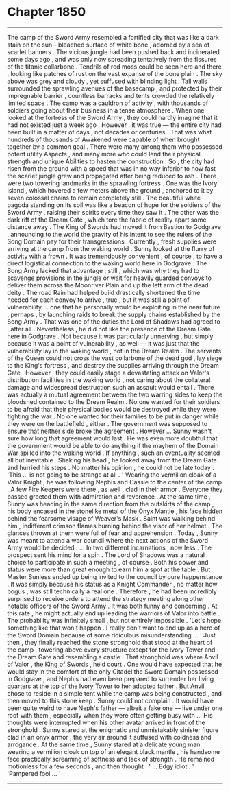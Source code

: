
# Chapter 1850


---

The camp of the Sword Army resembled a fortified city that was like a dark stain on the sun - bleached surface of white bone , adorned by a sea of scarlet banners . The vicious jungle had been pushed back and incinerated some days ago , and was only now spreading tentatively from the fissures of the titanic collarbone .
Tendrils of red moss could be seen here and there , looking like patches of rust on the vast expanse of the bone plain . The sky above was grey and cloudy , yet suffused with blinding light .
Tall walls surrounded the sprawling avenues of the basecamp , and protected by their impregnable barrier , countless barracks and tents crowded the relatively limited space . The camp was a cauldron of activity , with thousands of soldiers going about their business in a tense atmosphere .
When one looked at the fortress of the Sword Army , they could hardly imagine that it had not existed just a week ago . However , it was true — the entire city had been built in a matter of days , not decades or centuries .
That was what hundreds of thousands of Awakened were capable of when brought together by a common goal .
There were many among them who possessed potent utility Aspects , and many more who could lend their physical strength and unique Abilities to hasten the construction . So , the city had risen from the ground with a speed that was in no way inferior to how fast the scarlet jungle grew and propagated after being reduced to ash .
There were two towering landmarks in the sprawling fortress . One was the Ivory Island , which hovered a few meters above the ground , anchored to it by seven colossal chains to remain completely still . The beautiful white pagoda standing on its soil was like a beacon of hope for the soldiers of the Sword Army , raising their spirits every time they saw it .
The other was the dark rift of the Dream Gate , which tore the fabric of reality apart some distance away . The King of Swords had moved it from Bastion to Godgrave , announcing to the world the gravity of his intent to see the rulers of the Song Domain pay for their transgressions .
Currently , fresh supplies were arriving at the camp from the waking world .
Sunny looked at the flurry of activity with a frown . It was tremendously convenient , of course , to have a direct logistical connection to the waking world here in Godgrave . The Song Army lacked that advantage , still , which was why they had to scavenge provisions in the jungle or wait for heavily guarded convoys to deliver them across the Moonriver Plain and up the left arm of the dead deity .
The road Rain had helped build drastically shortened the time needed for each convoy to arrive , true , but it was still a point of vulnerability … one that he personally would be exploiting in the near future , perhaps , by launching raids to break the supply chains established by the Song Army . That was one of the duties the Lord of Shadows had agreed to , after all .
Nevertheless , he did not like the presence of the Dream Gate here in Godgrave . Not because it was particularly unnerving , but simply because it was a point of vulnerability , as well — it was just that the vulnerability lay in the waking world , not in the Dream Realm .
The servants of the Queen could not cross the vast collarbone of the dead god , lay siege to the King's fortress , and destroy the supplies arriving through the Dream Gate . However , they could easily stage a devastating attack on Valor's distribution facilities in the waking world , not caring about the collateral damage and widespread destruction such an assault would entail .
There was actually a mutual agreement between the two warring sides to keep the bloodshed contained to the Dream Realm . No one wanted for their soldiers to be afraid that their physical bodies would be destroyed while they were fighting the war . No one wanted for their families to be put in danger while they were on the battlefield , either .
The government was supposed to ensure that neither side broke the agreement .
However …
Sunny wasn't sure how long that agreement would last . He was even more doubtful that the government would be able to do anything if the mayhem of the Domain War spilled into the waking world .
If anything , such an eventuality seemed all but inevitable .
Shaking his head , he looked away from the Dream Gate and hurried his steps . No matter his opinion , he could not be late today .
'This … is not going to be strange at all . '
Wearing the vermilion cloak of a Valor Knight , he was following Nephis and Cassie to the center of the camp . A few Fire Keepers were there , as well , clad in their armor . Everyone they passed greeted them with admiration and reverence .
At the same time , Sunny was heading in the same direction from the outskirts of the camp , his body encased in the stonelike metal of the Onyx Mantle , his face hidden behind the fearsome visage of Weaver's Mask . Saint was walking behind him , indifferent crimson flames burning behind the visor of her helmet .
The glances thrown at them were full of fear and apprehension .
Today , Sunny was meant to attend a war council where the next actions of the Sword Army would be decided .
… In two different incarnations , now less .
The prospect sent his mind for a spin .
The Lord of Shadows was a natural choice to participate in such a meeting , of course . Both his power and status were more than great enough to earn him a spot at the table . But Master Sunless ended up being invited to the council by pure happenstance .
It was simply because his status as a Knight Commander , no matter how bogus , was still technically a real one . Therefore , he had been incredibly surprised to receive orders to attend the strategy meeting along other notable officers of the Sword Army .
It was both funny and concerning .
At this rate , he might actually end up leading the warriors of Valor into battle . The probability was infinitely small , but not entirely impossible .
'Let's hope something like that won't happen . I really don't want to end up as a hero of the Sword Domain because of some ridiculous misunderstanding … '
Just then , they finally reached the stone stronghold that stood at the heart of the camp , towering above every structure except for the Ivory Tower and the Dream Gate and resembling a castle . That stronghold was where Anvil of Valor , the King of Swords , held court .
One would have expected that he would stay in the comfort of the only Citadel the Sword Domain possessed in Godgrave , and Nephis had even been prepared to surrender her living quarters at the top of the Ivory Tower to her adopted father . But Anvil chose to reside in a simple tent while the camp was being constructed , and then moved to this stone keep .
Sunny could not complain .
It would have been quite weird to have Neph's father — albeit a fake one — live under one roof with them , especially when they were often getting busy with …
His thoughts were interrupted when his other avatar arrived in front of the stronghold .
Sunny stared at the enigmatic and unmistakably sinister figure clad in an onyx armor , the very air around it suffused with coldness and arrogance .
At the same time , Sunny stared at a delicate young man wearing a vermilion cloak on top of an elegant black mantle , his handsome face practically screaming of softness and lack of strength .
He remained motionless for a few seconds , and then thought :
' ... Edgy idiot . '
'Pampered fool ... '

---

